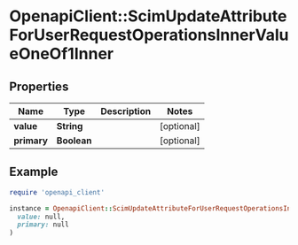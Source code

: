 # OpenapiClient::ScimUpdateAttributeForUserRequestOperationsInnerValueOneOf1Inner

## Properties

| Name | Type | Description | Notes |
| ---- | ---- | ----------- | ----- |
| **value** | **String** |  | [optional] |
| **primary** | **Boolean** |  | [optional] |

## Example

```ruby
require 'openapi_client'

instance = OpenapiClient::ScimUpdateAttributeForUserRequestOperationsInnerValueOneOf1Inner.new(
  value: null,
  primary: null
)
```

